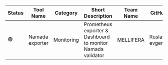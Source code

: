 <!--
This table is intended to provide a clear overview of the Tools and Services
available in our community.

Please fill in the columns as follows:

1. **Status**: Use the appropriate emoji:
   - 🟢 : Live (the service is functional and accessible)
   - 🔴 : Offline (the service is temporarily unavailable)
   - 🛠️ : Under Maintenance (the service is being updated or repaired)

2. **Tool Name**: The name of the tool.

3. **Category**: The tool category ("Monitoring" Or "Dashboard")

4. **Short Description**: A brief description of the tool (max 150 chars). 

5. **Team Name**: The name of the team or the individual responsible for the service.

6. **GitHub Account**: The GitHub account of the maintainer.

7. **GitHub Repo**: The link to the GitHub repository for the tool.

8. **Additional Note**: Extra comment or clarification that supplements the information. (max 150 chars)

**Note:** To add a new row, just copy an existing line and replace the details, ensuring you keep the "|" character as a column separator.
-->

| Status | Tool Name        | Category   | Short Description                                | Team Name  | GitHub Account               | GitHub Repo                                 | Additional Note |
|--------|------------------|------------|--------------------------------------------------|------------|------------------------------|---------------------------------------------|----------------|
| 🟢     | Namada exporter   | Monitoring | Prometheus exporter & Dashboard to monitor Namada validator | MELLIFERA  | RuslanGlaznyov, evgenykhlivetsky | [github.com/mellifera-labs/namada-exporter](https://github.com/mellifera-labs/namada-exporter) | _        |


